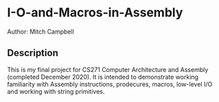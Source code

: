 # I-O-and-Macros-in-Assembly
Author: Mitch Campbell

## Description
This is my final project for CS271 Computer Architecture and Assembly (completed December 2020). It is intended to demonstrate working familiarity with Assembly instructions, prodecures, macros, low-level I/O and working with string primitives.
